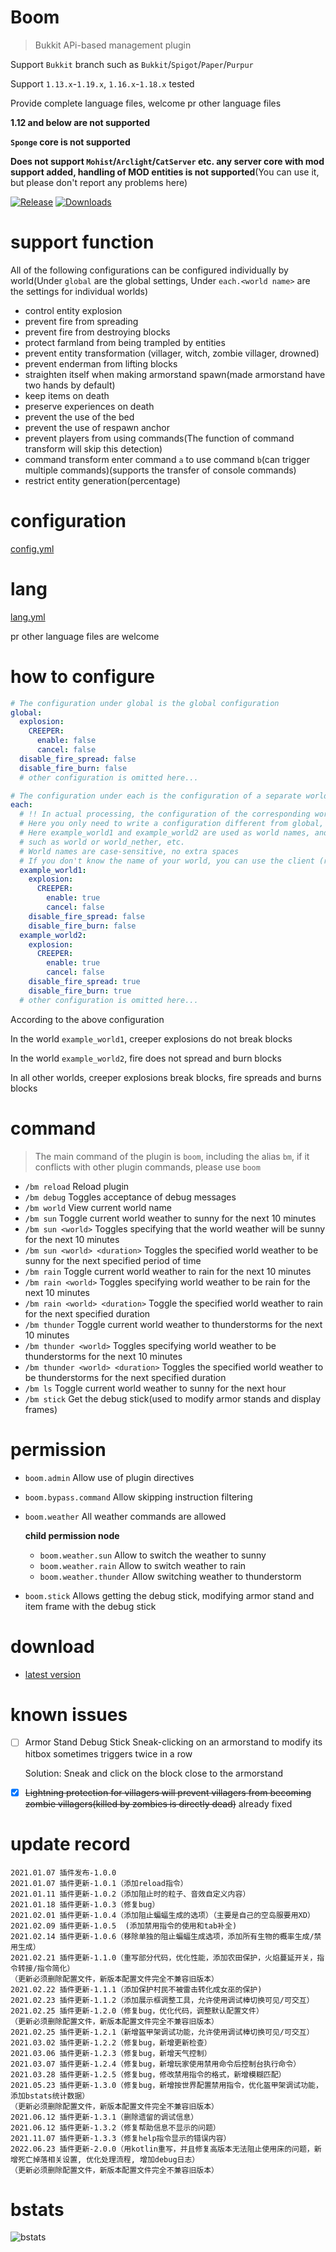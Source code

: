 # Boom

> Bukkit APi-based management plugin

Support `Bukkit` branch such as `Bukkit`/`Spigot`/`Paper`/`Purpur`

Support `1.13.x`-`1.19.x`, `1.16.x`-`1.18.x` tested

Provide complete language files, welcome pr other language files

**1.12 and below are not supported**

**`Sponge` core is not supported**

**Does not support `Mohist`/`Arclight`/`CatServer` etc. any server core with mod support added, handling of MOD entities is not supported**(You can use it, but please don't report any problems here)

[![Release](https://img.shields.io/github/v/release/4o4E/Boom?label=Release)](https://github.com/4o4E/Boom/releases/latest)
[![Downloads](https://img.shields.io/github/downloads/4o4E/Boom/total?label=Download)](https://github.com/4o4E/Boom/releases)

# support function

All of the following configurations can be configured individually by world(Under `global` are the global settings, Under `each.<world name>` are the settings for individual worlds)

- control entity explosion
- prevent fire from spreading
- prevent fire from destroying blocks
- protect farmland from being trampled by entities
- prevent entity transformation (villager, witch, zombie villager, drowned)
- prevent enderman from lifting blocks
- straighten itself when making armorstand spawn(made armorstand have two hands by default)
- keep items on death
- preserve experiences on death
- prevent the use of the bed
- prevent the use of respawn anchor
- prevent players from using commands(The function of command transform will skip this detection)
- command transform enter command `a` to use command `b`(can trigger multiple commands)(supports the transfer of console commands)
- restrict entity generation(percentage)

# configuration

[config.yml](src/main/resources/config.yml)

# lang

[lang.yml](src/main/resources/lang.yml)

pr other language files are welcome

# how to configure

```yaml
# The configuration under global is the global configuration
global:
  explosion:
    CREEPER:
      enable: false
      cancel: false
  disable_fire_spread: false
  disable_fire_burn: false
  # other configuration is omitted here...

# The configuration under each is the configuration of a separate world
each:
  # !! In actual processing, the configuration of the corresponding world will be found first, if not found, the configuration in global will be used !!
  # Here you only need to write a configuration different from global, the same can be omitted
  # Here example_world1 and example_world2 are used as world names, and they are changed to the names of their own worlds in actual use.
  # such as world or world_nether, etc.
  # World names are case-sensitive, no extra spaces
  # If you don't know the name of your world, you can use the client (requires permission) to execute bm world to view the name of the world you are currently in.
  example_world1:
    explosion:
      CREEPER:
        enable: true
        cancel: false
    disable_fire_spread: false
    disable_fire_burn: false
  example_world2:
    explosion:
      CREEPER:
        enable: true
        cancel: false
    disable_fire_spread: true
    disable_fire_burn: true
  # other configuration is omitted here...

```

According to the above configuration

In the world `example_world1`, creeper explosions do not break blocks

In the world `example_world2`, fire does not spread and burn blocks

In all other worlds, creeper explosions break blocks, fire spreads and burns blocks

# command

> The main command of the plugin is `boom`, including the alias `bm`, if it conflicts with other plugin commands, please use `boom`

- `/bm reload` Reload plugin
- `/bm debug` Toggles acceptance of debug messages
- `/bm world` View current world name
- `/bm sun` Toggle current world weather to sunny for the next 10 minutes
- `/bm sun <world>` Toggles specifying that the world weather will be sunny for the next 10 minutes
- `/bm sun <world> <duration>` Toggles the specified world weather to be sunny for the next specified period of time
- `/bm rain` Toggle current world weather to rain for the next 10 minutes
- `/bm rain <world>` Toggles specifying world weather to be rain for the next 10 minutes
- `/bm rain <world> <duration>` Toggle the specified world weather to rain for the next specified duration
- `/bm thunder` Toggle current world weather to thunderstorms for the next 10 minutes
- `/bm thunder <world>` Toggles specifying world weather to be thunderstorms for the next 10 minutes
- `/bm thunder <world> <duration>` Toggles the specified world weather to be thunderstorms for the next specified duration
- `/bm ls` Toggle current world weather to sunny for the next hour
- `/bm stick` Get the debug stick(used to modify armor stands and display frames)

# permission

- `boom.admin` Allow use of plugin directives
- `boom.bypass.command` Allow skipping instruction filtering
- `boom.weather` All weather commands are allowed

  **child permission node**
  - `boom.weather.sun` Allow to switch the weather to sunny
  - `boom.weather.rain` Allow to switch weather to rain
  - `boom.weather.thunder` Allow switching weather to thunderstorm

- `boom.stick` Allows getting the debug stick, modifying armor stand and item frame with the debug stick

# download

- [latest version](https://github.com/4o4E/Boom/releases/latest)

# known issues

- [ ] Armor Stand Debug Stick Sneak-clicking on an armorstand to modify its hitbox sometimes triggers twice in a row

  Solution: Sneak and click on the block close to the armorstand
- [x] ~~Lightning protection for villagers will prevent villagers from becoming zombie villagers(killed by zombies is directly dead)~~ already fixed

# update record

```
2021.01.07 插件发布-1.0.0
2021.01.07 插件更新-1.0.1（添加reload指令）
2021.01.11 插件更新-1.0.2（添加阻止时的粒子、音效自定义内容）
2021.01.18 插件更新-1.0.3（修复bug）
2021.02.01 插件更新-1.0.4（添加阻止蝙蝠生成的选项）（主要是自己的空岛服要用XD）
2021.02.09 插件更新-1.0.5  (添加禁用指令的使用和tab补全)
2021.02.14 插件更新-1.0.6（移除单独的阻止蝙蝠生成选项，添加所有生物的概率生成/禁用生成）
2021.02.21 插件更新-1.1.0（重写部分代码，优化性能，添加农田保护，火焰蔓延开关，指令转接/指令简化）
（更新必须删除配置文件，新版本配置文件完全不兼容旧版本）
2021.02.22 插件更新-1.1.1（添加保护村民不被雷击转化成女巫的保护)
2021.02.23 插件更新-1.1.2（添加展示框调整工具，允许使用调试棒切换可见/可交互）
2021.02.25 插件更新-1.2.0（修复bug，优化代码，调整默认配置文件）
（更新必须删除配置文件，新版本配置文件完全不兼容旧版本）
2021.02.25 插件更新-1.2.1（新增盔甲架调试功能，允许使用调试棒切换可见/可交互）
2021.03.02 插件更新-1.2.2（修复bug，新增更新检查）
2021.03.06 插件更新-1.2.3（修复bug，新增天气控制）
2021.03.07 插件更新-1.2.4（修复bug，新增玩家使用禁用命令后控制台执行命令）
2021.03.28 插件更新-1.2.5（修复bug，修改禁用指令的格式，新增模糊匹配）
2021.05.23 插件更新-1.3.0（修复bug，新增按世界配置禁用指令，优化盔甲架调试功能，添加bstats统计数据）
（更新必须删除配置文件，新版本配置文件完全不兼容旧版本）
2021.06.12 插件更新-1.3.1（删除遗留的调试信息）
2021.06.12 插件更新-1.3.2（修复帮助信息不显示的问题）
2021.11.07 插件更新-1.3.3（修复help指令显示的错误内容）
2022.06.23 插件更新-2.0.0（用kotlin重写，并且修复高版本无法阻止使用床的问题，新增死亡掉落相关设置, 优化处理流程, 增加debug日志）
（更新必须删除配置文件，新版本配置文件完全不兼容旧版本）
```

# bstats

![bstats](https://bstats.org/signatures/bukkit/Boom.svg)